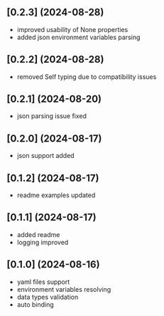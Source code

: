 ## [0.2.3] (2024-08-28)
- improved usability of None properties
- added json environment variables parsing

## [0.2.2] (2024-08-28)
- removed Self typing due to compatibility issues

## [0.2.1] (2024-08-20)
- json parsing issue fixed

## [0.2.0] (2024-08-17)
- json support added

## [0.1.2] (2024-08-17)
- readme examples updated

## [0.1.1] (2024-08-17)
- added readme
- logging improved

## [0.1.0] (2024-08-16)
- yaml files support
- environment variables resolving
- data types validation
- auto binding
